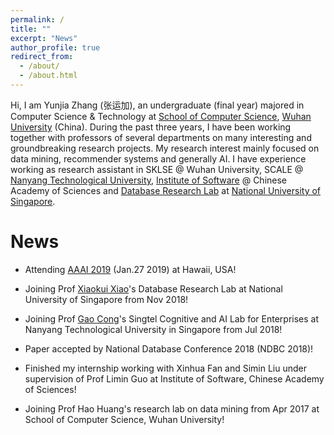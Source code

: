 ```yaml
---
permalink: /
title: ""
excerpt: "News"
author_profile: true
redirect_from: 
  - /about/
  - /about.html
---
```



Hi, I am Yunjia Zhang (张运加), an undergraduate (final year) majored in Computer Science & Technology at [School of Computer Science](http://cs.whu.edu.cn/), [Wuhan University](www.whu.edu.cn) (China). During the past three years, I have been working together with professors of several departments on many interesting and groundbreaking research projects. My research interest mainly focused on data mining, recommender systems and generally AI. I have experience working as research assistant in SKLSE @ Wuhan University, SCALE @ [Nanyang Technological University](http://www.ntu.edu.sg), [Institute of Software](http://english.is.cas.cn/) @ Chinese Academy of Sciences and [Database Research Lab](https://www.comp.nus.edu.sg/~dbsystem/team.html) at [National University of Singapore](www.nus.edu.sg).

<!-- Due to the in-depth study, I am now pursuing graduate degree. I will appreciate it if you reach me out through email ([yunjiazhang@whu.edu.cn](mailto:yunjiazhang@whu.edu.cn)). -->


News
======


* Attending [AAAI 2019](https://aaai.org/Conferences/AAAI-19/) (Jan.27 2019) at Hawaii, USA!

* Joining Prof [Xiaokui Xiao](https://www.comp.nus.edu.sg/~xiaoxk/)'s  Database Research Lab at National University of Singapore from Nov 2018!

* Joining Prof [Gao Cong](http://www.ntu.edu.sg/home/gaocong/)'s Singtel Cognitive and AI Lab for Enterprises at Nanyang Technological University in Singapore from Jul 2018!

* Paper accepted by National Database Conference 2018 (NDBC 2018)!

* Finished my internship working with Xinhua Fan and Simin Liu under supervision of Prof Limin Guo at Institute of Software, Chinese Academy of Sciences!

* Joining Prof Hao Huang's research lab on data mining from Apr 2017 at School of Computer Science, Wuhan University!
